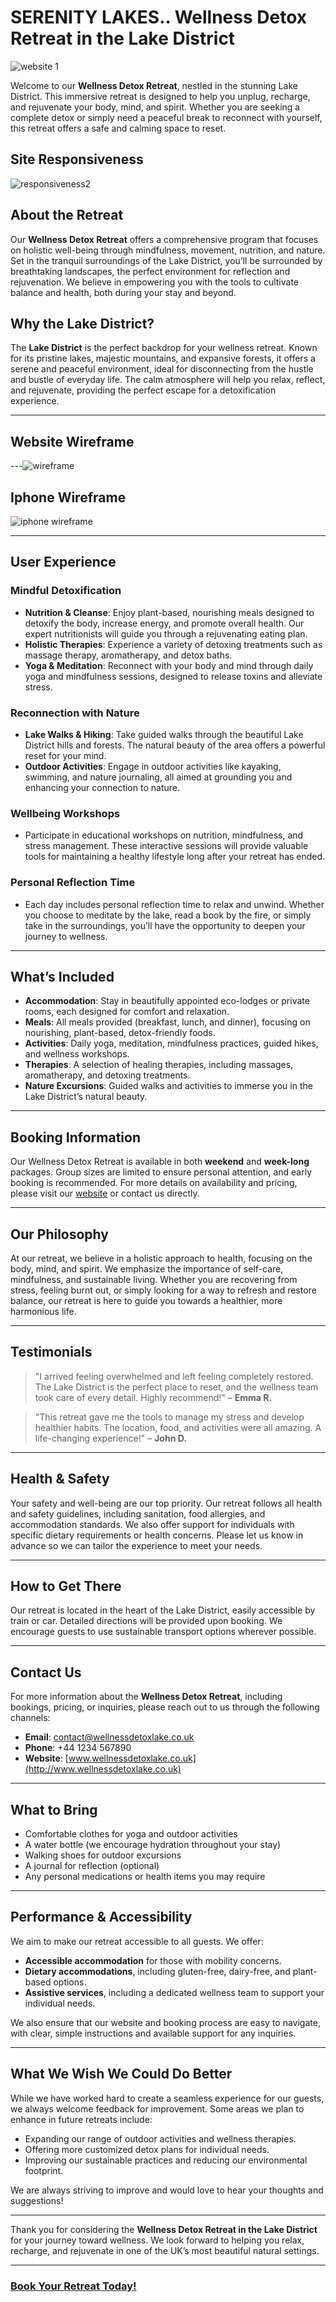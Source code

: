 # SERENITY LAKES.. Wellness Detox Retreat in the Lake District
![website 1](https://github.com/user-attachments/assets/6685dd6f-8407-4219-bf2e-5ae7f33c3172)

Welcome to our **Wellness Detox Retreat**, nestled in the stunning Lake District. This immersive retreat is designed to help you unplug, recharge, and rejuvenate your body, mind, and spirit. Whether you are seeking a complete detox or simply need a peaceful break to reconnect with yourself, this retreat offers a safe and calming space
 to reset.

 ## Site Responsiveness

![responsiveness2](https://github.com/user-attachments/assets/45c66ef1-3c00-4a9d-828c-37378b708a8e)

## About the Retreat

Our **Wellness Detox Retreat** offers a comprehensive program that focuses on holistic well-being through mindfulness, movement, nutrition, and nature. Set in the tranquil surroundings of the Lake District, you’ll be surrounded by breathtaking landscapes, the perfect environment for reflection and rejuvenation. We believe in empowering you with the tools to cultivate balance and health, both during your stay and beyond.


## Why the Lake District?

The **Lake District** is the perfect backdrop for your wellness retreat. Known for its pristine lakes, majestic mountains, and expansive forests, it offers a serene and peaceful environment, ideal for disconnecting from the hustle and bustle of everyday life. The calm atmosphere will help you relax, reflect, and rejuvenate, providing the perfect escape for a detoxification experience.

---
## Website Wireframe 


---![wireframe](https://github.com/user-attachments/assets/662b05d9-eb7e-46c6-8001-6622ee221900)

## Iphone Wireframe 
![iphone wireframe](https://github.com/user-attachments/assets/10be71b9-bfff-4050-a640-7e27af003646)

---

## User Experience

### Mindful Detoxification
- **Nutrition & Cleanse**: Enjoy plant-based, nourishing meals designed to detoxify the body, increase energy, and promote overall health. Our expert nutritionists will guide you through a rejuvenating eating plan.
- **Holistic Therapies**: Experience a variety of detoxing treatments such as massage therapy, aromatherapy, and detox baths.
- **Yoga & Meditation**: Reconnect with your body and mind through daily yoga and mindfulness sessions, designed to release toxins and alleviate stress.

### Reconnection with Nature
- **Lake Walks & Hiking**: Take guided walks through the beautiful Lake District hills and forests. The natural beauty of the area offers a powerful reset for your mind.
- **Outdoor Activities**: Engage in outdoor activities like kayaking, swimming, and nature journaling, all aimed at grounding you and enhancing your connection to nature.

### Wellbeing Workshops
- Participate in educational workshops on nutrition, mindfulness, and stress management. These interactive sessions will provide valuable tools for maintaining a healthy lifestyle long after your retreat has ended.

### Personal Reflection Time
- Each day includes personal reflection time to relax and unwind. Whether you choose to meditate by the lake, read a book by the fire, or simply take in the surroundings, you’ll have the opportunity to deepen your journey to wellness.

---

## What’s Included

- **Accommodation**: Stay in beautifully appointed eco-lodges or private rooms, each designed for comfort and relaxation.
- **Meals**: All meals provided (breakfast, lunch, and dinner), focusing on nourishing, plant-based, detox-friendly foods.
- **Activities**: Daily yoga, meditation, mindfulness practices, guided hikes, and wellness workshops.
- **Therapies**: A selection of healing therapies, including massages, aromatherapy, and detoxing treatments.
- **Nature Excursions**: Guided walks and activities to immerse you in the Lake District’s natural beauty.

---

## Booking Information

Our Wellness Detox Retreat is available in both **weekend** and **week-long** packages. Group sizes are limited to ensure personal attention, and early booking is recommended. For more details on availability and pricing, please visit our [website](#) or contact us directly.

---

## Our Philosophy

At our retreat, we believe in a holistic approach to health, focusing on the body, mind, and spirit. We emphasize the importance of self-care, mindfulness, and sustainable living. Whether you are recovering from stress, feeling burnt out, or simply looking for a way to refresh and restore balance, our retreat is here to guide you towards a healthier, more harmonious life.

---

## Testimonials

> "I arrived feeling overwhelmed and left feeling completely restored. The Lake District is the perfect place to reset, and the wellness team took care of every detail. Highly recommend!" – **Emma R.**

> "This retreat gave me the tools to manage my stress and develop healthier habits. The location, food, and activities were all amazing. A life-changing experience!" – **John D.**

---

## Health & Safety

Your safety and well-being are our top priority. Our retreat follows all health and safety guidelines, including sanitation, food allergies, and accommodation standards. We also offer support for individuals with specific dietary requirements or health concerns. Please let us know in advance so we can tailor the experience to meet your needs.

---

## How to Get There

Our retreat is located in the heart of the Lake District, easily accessible by train or car. Detailed directions will be provided upon booking. We encourage guests to use sustainable transport options wherever possible.

---

## Contact Us

For more information about the **Wellness Detox Retreat**, including bookings, pricing, or inquiries, please reach out to us through the following channels:

- **Email**: [contact@wellnessdetoxlake.co.uk](mailto:contact@wellnessdetoxlake.co.uk)
- **Phone**: +44 1234 567890
- **Website**: [www.wellnessdetoxlake.co.uk](http://www.wellnessdetoxlake.co.uk)

---

## What to Bring

- Comfortable clothes for yoga and outdoor activities
- A water bottle (we encourage hydration throughout your stay)
- Walking shoes for outdoor excursions
- A journal for reflection (optional)
- Any personal medications or health items you may require

---

## Performance & Accessibility

We aim to make our retreat accessible to all guests. We offer:
- **Accessible accommodation** for those with mobility concerns.
- **Dietary accommodations**, including gluten-free, dairy-free, and plant-based options.
- **Assistive services**, including a dedicated wellness team to support your individual needs.

We also ensure that our website and booking process are easy to navigate, with clear, simple instructions and available support for any inquiries.

---

## What We Wish We Could Do Better

While we have worked hard to create a seamless experience for our guests, we always welcome feedback for improvement. Some areas we plan to enhance in future retreats include:
- Expanding our range of outdoor activities and wellness therapies.
- Offering more customized detox plans for individual needs.
- Improving our sustainable practices and reducing our environmental footprint.

We are always striving to improve and would love to hear your thoughts and suggestions!

---

Thank you for considering the **Wellness Detox Retreat in the Lake District** for your journey toward wellness. We look forward to helping you relax, recharge, and rejuvenate in one of the UK’s most beautiful natural settings.

---

### [Book Your Retreat Today!](#)
